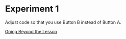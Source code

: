 # Experiment 1

Adjust code so that you use Button B instead of Button A.

[Going Beyond the Lesson](https://learn.adafruit.com/adafruit-circuit-playground-express/circuitpython-digital-in-out#going-beyond-the-lesson-30-6)

